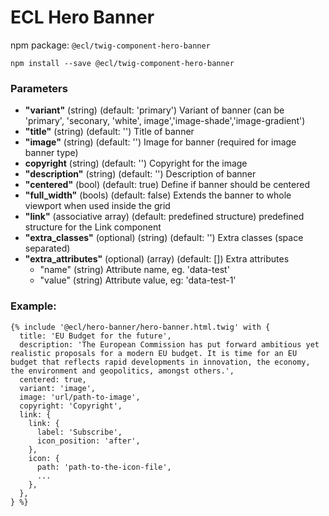 # ECL Hero Banner

npm package: `@ecl/twig-component-hero-banner`

```shell
npm install --save @ecl/twig-component-hero-banner
```

### Parameters

- **"variant"** (string) (default: 'primary') Variant of banner (can be 'primary', 'seconary, 'white', image','image-shade','image-gradient')
- **"title"** (string) (default: '') Title of banner
- **"image"** (string) (default: '') Image for banner (required for image banner type)
- **copyright** (string) (default: '') Copyright for the image
- **"description"** (string) (default: '') Description of banner
- **"centered"** (bool) (default: true) Define if banner should be centered
- **"full_width"** (bools) (default: false) Extends the banner to whole viewport when used inside the grid
- **"link"** (associative array) (default: predefined structure) predefined structure for the Link component
- **"extra_classes"** (optional) (string) (default: '') Extra classes (space separated)
- **"extra_attributes"** (optional) (array) (default: []) Extra attributes
  - "name" (string) Attribute name, eg. 'data-test'
  - "value" (string) Attribute value, eg: 'data-test-1'

### Example:

<!-- prettier-ignore -->
```twig
{% include '@ecl/hero-banner/hero-banner.html.twig' with {  
  title: 'EU Budget for the future',  
  description: 'The European Commission has put forward ambitious yet realistic proposals for a modern EU budget. It is time for an EU budget that reflects rapid developments in innovation, the economy, the environment and geopolitics, amongst others.',  
  centered: true,  
  variant: 'image',  
  image: 'url/path-to-image',  
  copyright: 'Copyright',
  link: {  
    link: {  
      label: 'Subscribe',  
      icon_position: 'after',  
    },  
    icon: {  
      path: 'path-to-the-icon-file',  
      ...  
    },  
  },  
} %}
```
